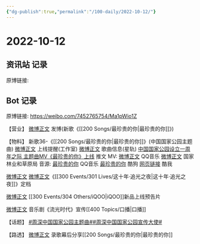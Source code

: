 ```yaml
---
{"dg-publish":true,"permalink":"/100-daily/2022-10-12/"}
---
```



# 2022-10-12

## 资讯站 记录

原博链接:

## Bot 记录

原博链接: https://weibo.com/7452765754/Ma1pWio1Z

【营业】
[微博正文](http://weibo.com/1736988591/M9VWp56bK) 发博(新歌《[[200 Songs/最珍贵的你\|最珍贵的你]]》)

【物料】
新歌36-《[[200 Songs/最珍贵的你\|最珍贵的你]]》(中国国家公园主题曲)
[微博正文](http://weibo.com/7478855230/M9VOoq2WG) 上线提醒(工作室)
[微博正文](http://weibo.com/6466290670/M9VHIoMdz) 歌曲信息(星轨)
[中国国家公园设立一周年之际 主题曲MV《最珍贵的你》上线](https://weibo.cn/sinaurl?u=https%3A%2F%2Fmp.weixin.qq.com%2Fs%2FnMOd1scwxeT_tZyUZa2L8A) 推文
MV:
[微博正文](http://weibo.com/2169129705/M9VBT3X63) QQ音乐
[微博正文](http://weibo.com/2749447053/M9VSubpaK) 国家林业和草原局
音源:
[最珍贵的你](https://weibo.cn/sinaurl?u=https%3A%2F%2Fi.y.qq.com%2Fv8%2Fplaysong.html%3Fsongid%3D378630262%26source%3Dyqq%26ADTAG%3Dhz_wb_sf%26channelId%3D10081987) QQ音乐
[最珍贵的你](https://weibo.cn/sinaurl?u=https%3A%2F%2Ft1.kugou.com%2Fsong.html%3Fid%3D9V2ITc5zEV2) 酷狗
[网页链接](https://weibo.cn/sinaurl?u=https%3A%2F%2Fm.kuwo.cn%2Fyinyue%2F244349141%3Ff%3Darphone%26t%3Dsinawb%26isstar%3D0) 酷我

[微博正文](http://weibo.com/2539323341/M9Wv7rT4t) [微博正文](http://weibo.com/1638629382/M9XwyweP4)《[[300 Events/301 Lives/这十年·追光之夜\|这十年·追光之夜]]》定档

[微博正文](http://weibo.com/6960161079/M9WcVl3dJ) [[300 Events/304 Others/iQOO\|iQOO]]新品上线预告片

[微博正文](http://weibo.com/7555729746/M9VYYqHyL) 音乐剧《流光时代》宣传[[400 Topics/口播\|口播]]

【话题】
[#周深中国国家公园主题曲#](https://s.weibo.com/weibo?q=%23%E5%91%A8%E6%B7%B1%E4%B8%AD%E5%9B%BD%E5%9B%BD%E5%AE%B6%E5%85%AC%E5%9B%AD%E4%B8%BB%E9%A2%98%E6%9B%B2%23)[#周深中国国家公园宣传大使#](https://s.weibo.com/weibo?q=%23%E5%91%A8%E6%B7%B1%E4%B8%AD%E5%9B%BD%E5%9B%BD%E5%AE%B6%E5%85%AC%E5%9B%AD%E5%AE%A3%E4%BC%A0%E5%A4%A7%E4%BD%BF%23)

【路透】
[微博正文](http://weibo.com/2413396083/Ma15bqfNl) 录歌幕后分享[[200 Songs/最珍贵的你\|最珍贵的你]]
